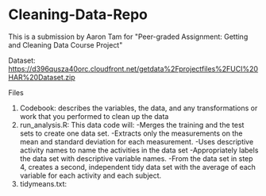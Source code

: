 # Cleaning-Data-Repo
This is a submission by Aaron Tam for "Peer-graded Assignment: Getting and Cleaning Data Course Project"

Dataset: https://d396qusza40orc.cloudfront.net/getdata%2Fprojectfiles%2FUCI%20HAR%20Dataset.zip

Files
1. Codebook: describes the variables, the data, and any transformations or work that you performed to clean up the data
2. run_analysis.R: This data code will:
  -Merges the training and the test sets to create one data set.
  -Extracts only the measurements on the mean and standard deviation for each measurement.
  -Uses descriptive activity names to name the activities in the data set
  -Appropriately labels the data set with descriptive variable names.
  -From the data set in step 4, creates a second, independent tidy data set with the average of each variable for each activity and each      subject.
3. tidymeans.txt: 
